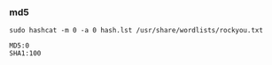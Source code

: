### md5
    sudo hashcat -m 0 -a 0 hash.lst /usr/share/wordlists/rockyou.txt  

    MD5:0
    SHA1:100